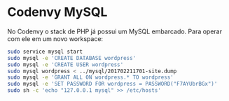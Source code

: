 Codenvy MySQL
======

No Codenvy o stack de PHP já possui um MySQL embarcado. Para operar com ele em um novo workspace:

```sh
sudo service mysql start
sudo mysql -e 'CREATE DATABASE wordpress'
sudo mysql -e 'CREATE USER wordpress'
sudo mysql wordpress < ../mysql/201702211701-site.dump
sudo mysql -e 'GRANT ALL ON wordpress.* TO wordpress'
sudo mysql -e 'SET PASSWORD FOR wordpress = PASSWORD("F7AYUbrBGx")'
sudo sh -c 'echo "127.0.0.1 mysql" >> /etc/hosts'
```
